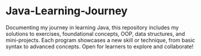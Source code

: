 # Java-Learning-Journey
Documenting my journey in learning Java, this repository includes my solutions to exercises, foundational concepts, OOP, data structures, and mini-projects. Each program showcases a new skill or technique, from basic syntax to advanced concepts. Open for learners to explore and collaborate!
